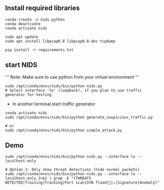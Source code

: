 ## Install required libraries
```
conda create -n nids python
conda deactivate
conda activate nids

sudo apt update
sudo apt install libpcap0.8 libpcap0.8-dev tcpdump

pip install -r requirements.txt
```

## start NIDS
'''
Note: Make sure to use python from your virtual environment
'''
```
sudo /opt/conda/envs/nids/bin/python nids.py
# Select interface 'lo' (loopback), if you plan to use traffic generator for testing
```
- In another terminal start traffic generator
```
conda activate nids
sudo /opt/conda/envs/nids/bin/python generate_suspicious_traffic.py

# or
sudo /opt/conda/envs/nids/bin/python simple_attack.py
```

## Demo
```
sudo /opt/conda/envs/nids/bin/python nids.py --interface lo --localhost-only

# Option 1: Only show threat detections (hide normal packets)
sudo /opt/conda/envs/nids/bin/python nids.py --interface lo --localhost-only 2>&1 | grep -E "(THREATS DETECTED|Training|Tracking|Port scan|SYN flood|🚨|⚠️|Signature|Anomaly)"
```